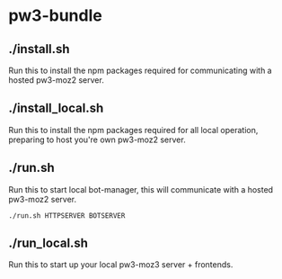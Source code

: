 # pw3-bundle

## ./install.sh

Run this to install the npm packages required for communicating with a hosted pw3-moz2 server.

## ./install_local.sh

Run this to install the npm packages required for all local operation, preparing to host you're own pw3-moz2 server.


## ./run.sh
Run this to start local bot-manager, this will communicate with a hosted pw3-moz2 server.

```
./run.sh HTTPSERVER BOTSERVER
```

## ./run_local.sh
Run this to start up your local pw3-moz3 server + frontends.
